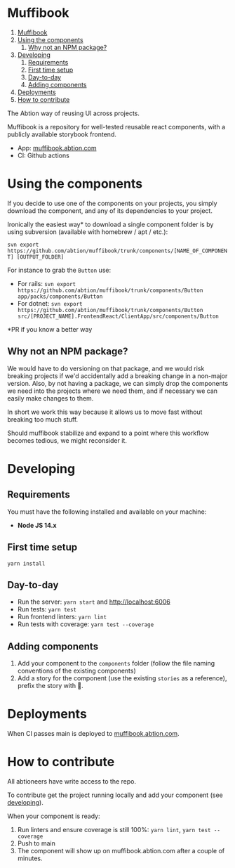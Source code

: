 # Muffibook

1. [Muffibook](#muffibook)
2. [Using the components](#using-the-components)
   1. [Why not an NPM package?](#why-not-an-npm-package)
3. [Developing](#developing)
   1. [Requirements](#requirements)
   2. [First time setup](#first-time-setup)
   3. [Day-to-day](#day-to-day)
   4. [Adding components](#adding-components)
4. [Deployments](#deployments)
5. [How to contribute](#how-to-contribute)

The Abtion way of reusing UI across projects.

Muffibook is a repository for well-tested reusable react components, with a publicly available storybook frontend.

- App: [muffibook.abtion.com](https://muffibook.abtion.com)
- CI: Github actions

# Using the components

If you decide to use one of the components on your projects, you simply download the component, and any of its dependencies to your project.

Ironically the easiest way\* to download a single component folder is by using subversion (available with homebrew / apt / etc.):

`svn export https://github.com/abtion/muffibook/trunk/components/[NAME_OF_COMPONENT] [OUTPUT_FOLDER]`

For instance to grab the `Button` use:

- For rails: `svn export https://github.com/abtion/muffibook/trunk/components/Button app/packs/components/Button`
- For dotnet: `svn export https://github.com/abtion/muffibook/trunk/components/Button src/[PROJECT_NAME].FrontendReact/ClientApp/src/components/Button`

\*PR if you know a better way

## Why not an NPM package?

We would have to do versioning on that package, and we would risk breaking projects if we'd accidentally add a breaking change in a non-major version. Also, by not having a package, we can simply drop the components we need into the projects where we need them, and if necessary we can easily make changes to them.

In short we work this way because it allows us to move fast without breaking too much stuff.

Should muffibook stabilize and expand to a point where this workflow becomes tedious, we might reconsider it.

# Developing

## Requirements

You must have the following installed and available on your machine:

- **Node JS 14.x**

## First time setup

`yarn install`

## Day-to-day

- Run the server: `yarn start` and [http://localhost:6006](http://localhost:6006)
- Run tests: `yarn test`
- Run frontend linters: `yarn lint`
- Run tests with coverage: `yarn test --coverage`

## Adding components

1. Add your component to the `components` folder (follow the file naming conventions of the existing components)
2. Add a story for the component (use the existing `stories` as a reference), prefix the story with 🔎.

# Deployments

When CI passes main is deployed to [muffibook.abtion.com](https://muffibook.abtion.com).

# How to contribute

All abtioneers have write access to the repo.

To contribute get the project running locally and add your component (see [developing](#developing)).

When your component is ready:

1. Run linters and ensure coverage is still 100%: `yarn lint`, `yarn test --coverage`
2. Push to main
3. The component will show up on muffibook.abtion.com after a couple of minutes.
